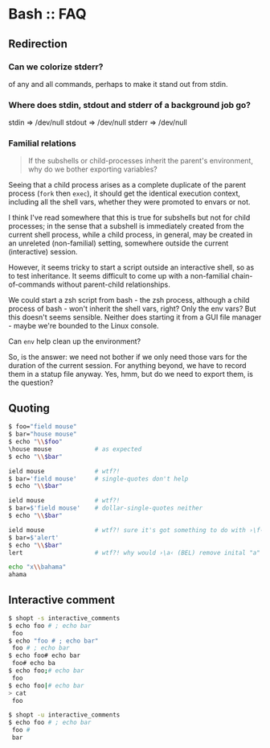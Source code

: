 # Bash :: FAQ


## Redirection

### Can we colorize stderr?
of any and all commands, perhaps to make it stand out from stdin.

### Where does stdin, stdout and stderr of a background job go?

stdin  => /dev/null
stdout => /dev/null
stderr => /dev/null

### Familial relations

>If the subshells or child-processes inherit the parent's environment, why do we bother exporting variables?

Seeing that a child process arises as a complete duplicate of the parent process (`fork` then `exec`), it should get the identical execution context, including all the shell vars, whether they were promoted to envars or not.

I think I've read somewhere that this is true for subshells but not for child processes; in the sense that a subshell is immediately created from the current shell process, while a child process, in general, may be created in an unreleted (non-familial) setting, somewhere outside the current (interactive) session.

However, it seems tricky to start a script outside an interactive shell, so as to test inheritance. It seems difficult to come up with a non-familial chain-of-commands without parent-child relationships.

We could start a zsh script from bash - the zsh process, although a child process of bash - won't inherit the shell vars, right? Only the env vars? But this doesn't seems sensible. Neither does starting it from a GUI file manager - maybe we're bounded to the Linux console.

Can `env` help clean up the environment?

So, is the answer: we need not bother if we only need those vars for the duration of the current session. For anything beyond, we have to record them in a statup file anyway. Yes, hmm, but do we need to export them, is the question?


## Quoting

```bash
$ foo="field mouse"
$ bar="house mouse"
$ echo "\\$foo"
\house mouse            # as expected
$ echo "\\$bar"

ield mouse              # wtf?!
$ bar='field mouse'     # single-quotes don't help
$ echo "\\$bar"

ield mouse              # wtf?!
$ bar=$'field mouse'    # dollar-single-quotes neither
$ echo "\\$bar"

ield mouse              # wtf?! sure it's got something to do with ›\f‹
$ bar=$'alert'
$ echo "\\$bar"
lert                    # wtf?! why would ›\a‹ (BEL) remove inital "a"

echo "x\\bahama"
ahama
```

## Interactive comment

```bash
$ shopt -s interactive_comments
$ echo foo # ; echo bar
 foo
$ echo "foo # ; echo bar"
 foo # ; echo bar
$ echo foo# echo bar
 foo# echo ba
$ echo foo;# echo bar
 foo
$ echo foo|# echo bar
> cat
 foo

$ shopt -u interactive_comments
$ echo foo # ; echo bar
 foo #
 bar
```

